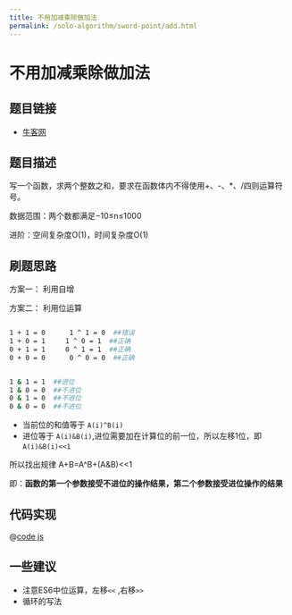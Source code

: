 ```yaml
---
title: 不用加减乘除做加法
permalink: /solo-algorithm/sword-point/add.html
---
```


# 不用加减乘除做加法

## 题目链接

- [牛客网](https://www.nowcoder.com/practice/59ac416b4b944300b617d4f7f111b215)

## 题目描述

写一个函数，求两个整数之和，要求在函数体内不得使用+、-、*、/四则运算符号。

数据范围：两个数都满足−10≤n≤1000

进阶：空间复杂度O(1)，时间复杂度O(1)

## 刷题思路

方案一： 利用自增

方案二： 利用位运算

```bash

1 + 1 = 0      1 ^ 1 = 0  ##错误
1 + 0 = 1     1 ^ 0 = 1  ##正确
0 + 1 = 1     0 ^ 1 = 1  ##正确
0 + 0 = 0      0 ^ 0 = 0  ##正确


1 & 1 = 1  ##进位   
1 & 0 = 0  ##不进位
0 & 1 = 0  ##不进位        
0 & 0 = 0  ##不进位 
```

- 当前位的和值等于 `A(i)^B(i)`
- 进位等于 `A(i)&B(i)`,进位需要加在计算位的前一位，所以左移1位，即`A(i)&B(i)<<1`

所以找出规律 A+B=A^B+(A&B)<<1

即：**函数的第一个参数接受不进位的操作结果，第二个参数接受进位操作的结果**

## 代码实现

@[code js](@algorithm/sword-point/其他相关/add.js)

## 一些建议

- 注意ES6中位运算，左移`<<` ,右移`>>`
- 循环的写法
